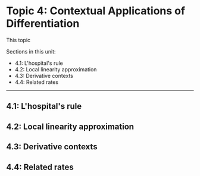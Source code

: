 # Topic 4: Contextual Applications of Differentiation

This topic 

Sections in this unit: 
- 4.1: L'hospital's rule
- 4.2: Local linearity approximation
- 4.3: Derivative contexts
- 4.4: Related rates

---
## 4.1: L'hospital's rule

## 4.2: Local linearity approximation

## 4.3: Derivative contexts

## 4.4: Related rates
